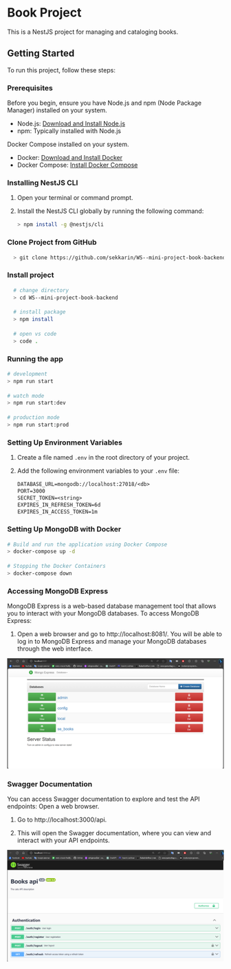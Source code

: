 # Book Project

This is a NestJS project for managing and cataloging books.

## Getting Started

To run this project, follow these steps:

### Prerequisites

Before you begin, ensure you have Node.js and npm (Node Package Manager) installed on your system.

- Node.js: [Download and Install Node.js](https://nodejs.org/)
- npm: Typically installed with Node.js

Docker Compose installed on your system.

- Docker: [Download and Install Docker](https://www.docker.com/get-started)
- Docker Compose: [Install Docker Compose](https://docs.docker.com/compose/install/)


### Installing NestJS CLI

1. Open your terminal or command prompt.

2. Install the NestJS CLI globally by running the following command:

   ```sh
   > npm install -g @nestjs/cli
   ```
### Clone Project from GitHub
  ```sh
    > git clone https://github.com/sekkarin/WS--mini-project-book-backend.git
  ```
### Install project
  ```sh
    # change directory
    > cd WS--mini-project-book-backend

    # install package
    > npm install

    # open vs code
    > code .
  ```
### Running the app
  ```bash
  # development
  > npm run start

  # watch mode
  > npm run start:dev

  # production mode
  > npm run start:prod
  ```
### Setting Up Environment Variables

1. Create a file named `.env` in the root directory of your project.

2. Add the following environment variables to your `.env` file:

   ```env
   DATABASE_URL=mongodb://localhost:27018/<db>
   PORT=3000
   SECRET_TOKEN=<string>
   EXPIRES_IN_REFRESH_TOKEN=6d
   EXPIRES_IN_ACCESS_TOKEN=1m
### Setting Up MongoDB with Docker
  ```sh
  # Build and run the application using Docker Compose
  > docker-compose up -d

  # Stopping the Docker Containers
  > docker-compose down
  ```

### Accessing MongoDB Express
  MongoDB Express is a web-based database management tool that allows you to interact with your MongoDB databases. To access MongoDB Express:

  1. Open a web browser and go to http://localhost:8081/.
  You will be able to log in to MongoDB Express and manage your MongoDB databases through the web interface.

  ![Alt Text](image/mongoExpress.png)

### Swagger Documentation
  You can access Swagger documentation to explore and test the API endpoints:
  Open a web browser.

  1. Go to http://localhost:3000/api.

  2. This will open the Swagger documentation, where you can view and interact with your API endpoints.

  ![Ale Text](image/swaggerAPI.png)

